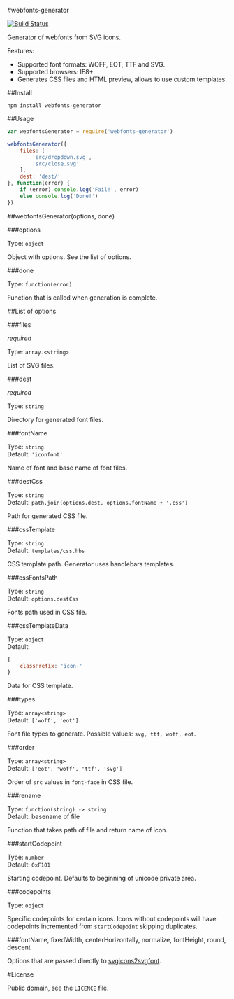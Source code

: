 #webfonts-generator

[![Build Status](https://travis-ci.org/sunflowerdeath/webfonts-generator.svg?branch=master)](https://travis-ci.org/sunflowerdeath/webfonts-generator)

Generator of webfonts from SVG icons.

Features:

* Supported font formats: WOFF, EOT, TTF and SVG.
* Supported browsers: IE8+.
* Generates CSS files and HTML preview, allows to use custom templates. 

##Install

`npm install webfonts-generator`

##Usage

```js
var webfontsGenerator = require('webfonts-generator')

webfontsGenerator({
	files: [
		'src/dropdown.svg',
		'src/close.svg'
	],
	dest: 'dest/'
}, function(error) {
	if (error) console.log('Fail!', error)
	else console.log('Done!')
})
```

##webfontsGenerator(options, done)

###options

Type: `object`

Object with options. See the list of options.

###done

Type: `function(error)`

Function that is called when generation is complete.

##List of options

###files

*required*

Type: `array.<string>`

List of SVG files.

###dest

*required*

Type: `string`

Directory for generated font files.

###fontName

Type: `string`
<br>
Default: `'iconfont'`

Name of font and base name of font files.

###destCss

Type: `string`
<br>
Default: `path.join(options.dest, options.fontName + '.css')`

Path for generated CSS file.

###cssTemplate

Type: `string`
<br>
Default: `templates/css.hbs`

CSS template path.
Generator uses handlebars templates.

###cssFontsPath

Type: `string`
<br>
Default: `options.destCss`

Fonts path used in CSS file.

###cssTemplateData

Type: `object`
<br>
Default:
```js
{
	classPrefix: 'icon-'
}
```

Data for CSS template.

###types

Type: `array<string>`
<br>
Default: `['woff', 'eot']`

Font file types to generate.
Possible values: `svg, ttf, woff, eot`.

###order

Type: `array<string>`
<br>
Default: `['eot', 'woff', 'ttf', 'svg']`

Order of `src` values in `font-face` in CSS file.

###rename

Type: `function(string) -> string`
<br>
Default: basename of file

Function that takes path of file and return name of icon.

###startCodepoint

Type: `number`
<br>
Default: `0xF101`

Starting codepoint. Defaults to beginning of unicode private area.

###codepoints

Type: `object`

Specific codepoints for certain icons.
Icons without codepoints will have codepoints incremented from `startCodepoint` skipping duplicates.

###fontName, fixedWidth, centerHorizontally, normalize, fontHeight, round, descent

Options that are passed directly to
[svgicons2svgfont](https://github.com/nfroidure/svgicons2svgfont).

#License

Public domain, see the `LICENCE` file.


